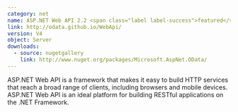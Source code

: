 ```yaml
---
category: net
name: ASP.NET Web API 2.2 <span class="label label-success">featured</span>
link: http://odata.github.io/WebApi/
version: V4
object: Server
downloads:
  - source: nugetgallery
    link: http://www.nuget.org/packages/Microsoft.AspNet.OData/
---
```

ASP.NET Web API is a framework that makes it easy to build HTTP services that reach a broad range of clients, including browsers and mobile devices. ASP.NET Web API is an ideal platform for building RESTful applications on the .NET Framework.  

